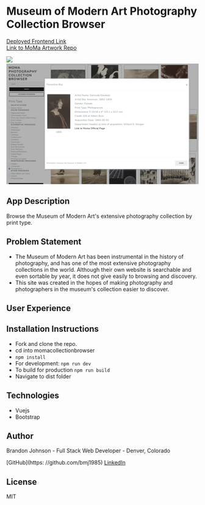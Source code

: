 # Museum of Modern Art Photography Collection Browser
[Deployed Frontend Link](https://momaphotobrowser.firebaseapp.com/)<br>
[Link to MoMa Artwork Repo](https://github.com/MuseumofModernArt/collection)
<div>
<img src="./screenshot.png"/>
</div>
<div>
<img src="./screenshot2.png"/>
</div>

## App Description
Browse the Museum of Modern Art's extensive photography collection by print type.

## Problem Statement
* The Museum of Modern Art has been instrumental in the history of photography, and has one of the most extensive photography collections in the world. Although their own website is searchable and even sortable by year, it does not give easily to browsing and discovery.
* This site was created in the hopes of making photography and photographers in the museum's collection easier to discover.  
## User Experience
## Installation Instructions
* Fork and clone the repo.
* cd into momacollectionbrowser
* ```npm install```
* For development: ```npm run dev```
* To build for production ```npm run build```
* Navigate to dist folder
## Technologies
  * Vuejs
  * Bootstrap
## Author
Brandon Johnson - Full Stack Web Developer - Denver, Colorado

[GitHub](https: //github.com/bmj1985)
[LinkedIn](www.linkedin.com/in/bmj1985/)
## License
MIT